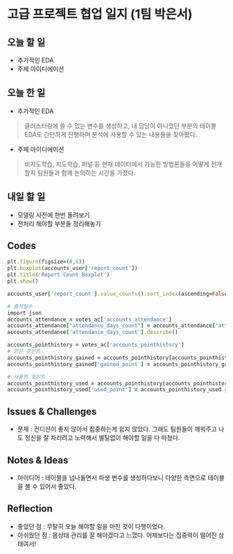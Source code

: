 # 고급 프로젝트 협업 일지 (1팀 박은서)

## 오늘 할 일
* 추가적인 EDA
* 주제 아이디에이션
## 오늘 한 일
* 추가적인 EDA
> 클러스터링에 쓸 수 있는 변수를 생성하고, 내 담당이 아니었던 부분의 테이블 EDA도 간단하게 진행하며 분석에 사용할 수 있는 내용들을 찾아봤다.
* 주제 아이디에이션
> 비지도학습, 지도학습, 퍼널 등 현재 데이터에서 가능한 방법론들을 어떻게 전개할지 팀원들과 함께 논의하는 시간을 가졌다.
## 내일 할 일
* 모델링 사전에 한번 돌려보기
* 전처리 해야할 부분들 정리해놓기
## Codes
```ruby
plt.figure(figsize=(8,8))
plt.boxplot(accounts_user['report_count'])
plt.title('Report Count Boxplot')
plt.show()

accounts_user['report_count'].value_counts().sort_index(ascending=False)

# 출석일수
import json
accounts_attendance = votes_ac['accounts_attendance']
accounts_attendance["attendance_days_count"] = accounts_attendance["attendance_date_list"].apply(lambda x: len(json.loads(x)))
accounts_attendance['attendance_days_count'].describe()

accounts_pointhistory = votes_ac['accounts_pointhistory']
# 얻은 포인트
accounts_pointhistory_gained = accounts_pointhistory[accounts_pointhistory['delta_point'] > 0].copy()
accounts_pointhistory_gained['gained_point'] = accounts_pointhistory_gained.groupby('user_id')['delta_point'].transform('sum')

# 사용한 포인트
accounts_pointhistory_used = accounts_pointhistory[accounts_pointhistory['delta_point'] < 0].copy()
accounts_pointhistory_used['used_point'] = accounts_pointhistory_used.groupby('user_id')['delta_point'].transform('sum')
```
## Issues & Challenges
* 문제 : 컨디션이 좋지 않아서 집중하는게 쉽지 않았다. 그래도 팀원들이 깨워주고 나도 정신을 잘 차리려고 노력해서 별탈없이 해야할 일을 다 마쳤다.
## Notes & Ideas
* 아이디어 : 테이블을 넘나들면서 파생 변수를 생성하다보니 다양한 측면으로 테이블을 볼 수 있어서 좋았다.
## Reflection
* 좋았던 점 : 무탈히 오늘 해야할 일을 마친 것이 다행이었다.
* 아쉬웠던 점 : 몸상태 관리를 잘 해야겠다고 느꼈다. 어제보다는 집중력이 떨어진 상태여서!
